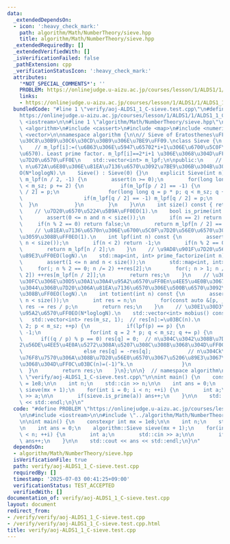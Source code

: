```yaml
---
data:
  _extendedDependsOn:
  - icon: ':heavy_check_mark:'
    path: algorithm/Math/NumberTheory/sieve.hpp
    title: algorithm/Math/NumberTheory/sieve.hpp
  _extendedRequiredBy: []
  _extendedVerifiedWith: []
  _isVerificationFailed: false
  _pathExtension: cpp
  _verificationStatusIcon: ':heavy_check_mark:'
  attributes:
    '*NOT_SPECIAL_COMMENTS*': ''
    PROBLEM: https://onlinejudge.u-aizu.ac.jp/courses/lesson/1/ALDS1/1/ALDS1_1_C
    links:
    - https://onlinejudge.u-aizu.ac.jp/courses/lesson/1/ALDS1/1/ALDS1_1_C
  bundledCode: "#line 1 \"verify/aoj-ALDS1_1_C-sieve.test.cpp\"\n#define PROBLEM \"\
    https://onlinejudge.u-aizu.ac.jp/courses/lesson/1/ALDS1/1/ALDS1_1_C\"\n\n#include\
    \ <iostream>\n\n#line 1 \"algorithm/Math/NumberTheory/sieve.hpp\"\n\n\n\n#include\
    \ <algorithm>\n#include <cassert>\n#include <map>\n#include <numeric>\n#include\
    \ <vector>\n\nnamespace algorithm {\n\n// Sieve of Eratosthenes\uFF08\u30A8\u30E9\
    \u30C8\u30B9\u30C6\u30CD\u30B9\u306E\u7BE9\uFF09.\nclass Sieve {\n    int m_sz;\n\
    \    // m_lpf[i]:=(\u6B63\u306E\u5947\u65702*i+1\u306E\u6700\u5C0F\u7D20\u56E0\
    \u6570). Least prime factor. m_lpf[i]==2*i+1 \u306E\u3068\u304D\uFF0C2*i+1\u306F\
    \u7D20\u6570\uFF0E\n    std::vector<int> m_lpf;\n\npublic:\n    // constructor.\
    \ n\u672A\u6E80\u306E\u81EA\u7136\u6570\u3092\u7BE9\u306B\u304B\u3051\u308B\uFF0E\
    O(N*loglogN).\n    Sieve() : Sieve(0) {}\n    explicit Sieve(int n) : m_sz(n),\
    \ m_lpf(n / 2, -1) {\n        assert(n >= 0);\n        for(long long p = 3; p\
    \ < m_sz; p += 2) {\n            if(m_lpf[p / 2] == -1) {\n                m_lpf[p\
    \ / 2] = p;\n                for(long long q = p * p; q < m_sz; q += 2 * p) {\n\
    \                    if(m_lpf[q / 2] == -1) m_lpf[q / 2] = p;\n              \
    \  }\n            }\n        }\n    }\n\n    int size() const { return m_sz; }\n\
    \    // \u7D20\u6570\u5224\u5B9A\uFF0EO(1).\n    bool is_prime(int n) const {\n\
    \        assert(0 <= n and n < size());\n        if(n == 2) return true;\n   \
    \     if(n % 2 == 0) return false;\n        return m_lpf[n / 2] == n;\n    }\n\
    \    // \u81EA\u7136\u6570n\u306E\u6700\u5C0F\u7D20\u56E0\u6570\u3092\u53D6\u5F97\
    \u3059\u308B\uFF0EO(1).\n    int lpf(int n) const {\n        assert(0 <= n and\
    \ n < size());\n        if(n < 2) return -1;\n        if(n % 2 == 0) return 2;\n\
    \        return m_lpf[n / 2];\n    }\n    // \u9AD8\u901F\u7D20\u56E0\u6570\u5206\
    \u89E3\uFF0EO(logN).\n    std::map<int, int> prime_factorize(int n) const {\n\
    \        assert(1 <= n and n < size());\n        std::map<int, int> res;\n   \
    \     for(; n % 2 == 0; n /= 2) ++res[2];\n        for(; n > 1; n /= m_lpf[n /\
    \ 2]) ++res[m_lpf[n / 2]];\n        return res;\n    }\n    // \u30AA\u30A4\u30E9\
    \u30FC\u306E\u30D5\u30A1\u30A4\u95A2\u6570\uFF0En\u4EE5\u4E0B\u3067n\u3068\u4E92\
    \u3044\u306B\u7D20\u306A\u81EA\u7136\u6570\u306E\u500B\u6570\u3092\u6C42\u3081\
    \u308B\uFF0EO(logN).\n    int totient(int n) const {\n        assert(1 <= n and\
    \ n < size());\n        int res = n;\n        for(const auto &[p, _] : prime_factorize(n))\
    \ res -= res / p;\n        return res;\n    }\n    // \u30E1\u30D3\u30A6\u30B9\
    \u95A2\u6570\uFF0EO(N*loglogN).\n    std::vector<int> mobius() const {\n     \
    \   std::vector<int> res(m_sz, 1);  // res[n]:=\u03BC(n).\n        for(int p =\
    \ 2; p < m_sz; ++p) {\n            if(lpf(p) == p) {\n                res[p] =\
    \ -1;\n                for(int q = 2 * p; q < m_sz; q += p) {\n              \
    \      if((q / p) % p == 0) res[q] = 0;  // n\u304C\u3042\u308B\u7D20\u6570p\u3067\
    2\u56DE\u4EE5\u4E0A\u5272\u308A\u5207\u308C\u308B\u3068\u304D\uFF0C\u03BC(n)=0.\n\
    \                    else res[q] = -res[q];            // n\u304Ck\u500B\u306E\
    \u76F8\u7570\u306A\u308B\u7D20\u56E0\u6570\u3067\u5206\u89E3\u3067\u304D\u308B\
    \u3068\u304D\uFF0C\u03BC(n)=(-1)^k.\n                }\n            }\n      \
    \  }\n        return res;\n    }\n};\n\n}  // namespace algorithm\n\n\n#line 6\
    \ \"verify/aoj-ALDS1_1_C-sieve.test.cpp\"\n\nint main() {\n    constexpr int mx\
    \ = 1e8;\n\n    int n;\n    std::cin >> n;\n\n    int ans = 0;\n    algorithm::Sieve\
    \ sieve(mx + 1);\n    for(int i = 0; i < n; ++i) {\n        int a;\n        std::cin\
    \ >> a;\n\n        if(sieve.is_prime(a)) ans++;\n    }\n\n    std::cout << ans\
    \ << std::endl;\n}\n"
  code: "#define PROBLEM \"https://onlinejudge.u-aizu.ac.jp/courses/lesson/1/ALDS1/1/ALDS1_1_C\"\
    \n\n#include <iostream>\n\n#include \"../algorithm/Math/NumberTheory/sieve.hpp\"\
    \n\nint main() {\n    constexpr int mx = 1e8;\n\n    int n;\n    std::cin >> n;\n\
    \n    int ans = 0;\n    algorithm::Sieve sieve(mx + 1);\n    for(int i = 0; i\
    \ < n; ++i) {\n        int a;\n        std::cin >> a;\n\n        if(sieve.is_prime(a))\
    \ ans++;\n    }\n\n    std::cout << ans << std::endl;\n}\n"
  dependsOn:
  - algorithm/Math/NumberTheory/sieve.hpp
  isVerificationFile: true
  path: verify/aoj-ALDS1_1_C-sieve.test.cpp
  requiredBy: []
  timestamp: '2025-07-03 00:41:25+09:00'
  verificationStatus: TEST_ACCEPTED
  verifiedWith: []
documentation_of: verify/aoj-ALDS1_1_C-sieve.test.cpp
layout: document
redirect_from:
- /verify/verify/aoj-ALDS1_1_C-sieve.test.cpp
- /verify/verify/aoj-ALDS1_1_C-sieve.test.cpp.html
title: verify/aoj-ALDS1_1_C-sieve.test.cpp
---
```

